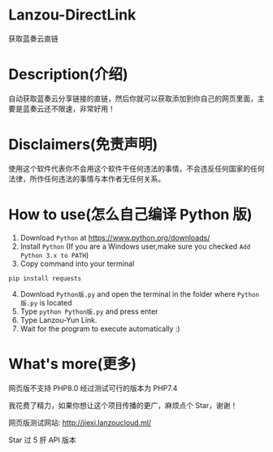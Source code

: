 # Lanzou-DirectLink

获取蓝奏云直链

# Description(介绍)

自动获取蓝奏云分享链接的直链，然后你就可以获取添加到你自己的网页里面，主要是蓝奏云还不限速，非常好用！

# Disclaimers(免责声明)

使用这个软件代表你不会用这个软件干任何违法的事情，不会违反任何国家的任何法律，所作任何违法的事情与本作者无任何关系。

# How to use(怎么自己编译 Python 版)

1. Download `Python` at https://www.python.org/downloads/
2. Install `Python` (If you are a Windows user,make sure you checked `Add Python 3.x to PATH`)
3. Copy command into your terminal

```ts
pip install requests
```

4. Download `Python版.py` and open the terminal in the folder where `Python版.py` is located
5. Type `python Python版.py` and press enter
6. Type Lanzou-Yun Link.
7. Wait for the program to execute automatically :)

# What's more(更多)

网页版不支持 PHP8.0 经过测试可行的版本为 PHP7.4

我花费了精力，如果你想让这个项目传播的更广，麻烦点个 Star，谢谢！

网页版测试网站: http://jiexi.lanzoucloud.ml/

Star 过 5 肝 API 版本
